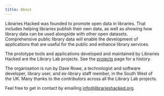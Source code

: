 ```yaml
---
title: About
---
```


Libraries Hacked was founded to promote open data in libraries. That includes helping libraries publish their own data, as well as showing how library data can be used alongside with other open datasets. Comprehensive public library data will enable the development of applications that are useful for the public and enhance library services.

The prototype tools and applications developed and maintained by Libraries Hacked are the Library Lab projects. See the [projects](/projects) page for a history.

The organisation is run by Dave Rowe, a technologist and software developer, library user, and ex-library staff member, in the South West of the UK. Many thanks to the contributors across all the Library Lab projects.

Feel free to get in contact by emailing [info@librarieshacked.org](mailto:info@librarieshacked.org).

<script type='text/javascript' src='https://storage.ko-fi.com/cdn/widget/Widget_2.js'></script><script type='text/javascript'>kofiwidget2.init('Support Me on Ko-fi', '#ff5722', 'G2G23Y70N');kofiwidget2.draw();</script>
